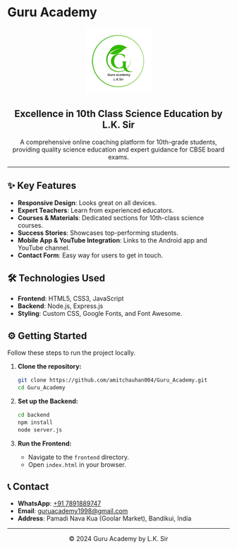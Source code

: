 # Guru Academy

<p align="center">
  <img src="frontend/assets/images/Logo.png" alt="Guru Academy Logo" width="150"/>
</p>

<h2 align="center">Excellence in 10th Class Science Education by L.K. Sir</h2>

<p align="center">
  A comprehensive online coaching platform for 10th-grade students, providing quality science education and expert guidance for CBSE board exams.
</p>

---

## ✨ Key Features

- **Responsive Design**: Looks great on all devices.
- **Expert Teachers**: Learn from experienced educators.
- **Courses & Materials**: Dedicated sections for 10th-class science courses.
- **Success Stories**: Showcases top-performing students.
- **Mobile App & YouTube Integration**: Links to the Android app and YouTube channel.
- **Contact Form**: Easy way for users to get in touch.

## 🛠️ Technologies Used

- **Frontend**: HTML5, CSS3, JavaScript
- **Backend**: Node.js, Express.js
- **Styling**: Custom CSS, Google Fonts, and Font Awesome.

## ⚙️ Getting Started

Follow these steps to run the project locally.

1.  **Clone the repository:**
    ```sh
    git clone https://github.com/amitchauhan004/Guru_Academy.git
    cd Guru_Academy
    ```
2.  **Set up the Backend:**
    ```sh
    cd backend
    npm install
    node server.js
    ```

3.  **Run the Frontend:**
    -   Navigate to the `frontend` directory.
    -   Open `index.html` in your browser.

## 📞 Contact

-   **WhatsApp**: [+91 7891889747](https://wa.me/917891889747)
-   **Email**: [guruacademy1998@gmail.com](mailto:guruacademy1998@gmail.com)
-   **Address**: Pamadi Nava Kua (Goolar Market), Bandikui, India

---

<p align="center">
  &copy; 2024 Guru Academy by L.K. Sir
</p> 